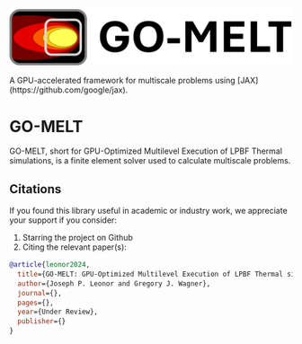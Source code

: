 <p align="middle">
  <img src="docs/materials/GO_MELT_LOGO.png" width="600" />
</p>
A GPU-accelerated framework for multiscale problems using [JAX](https://github.com/google/jax). 

# GO-MELT
GO-MELT, short for GPU-Optimized Multilevel Execution of LPBF Thermal simulations, is a finite element solver used to calculate multiscale problems.

## Citations

If you found this library useful in academic or industry work, we appreciate your support if you consider:
1) Starring the project on Github
2) Citing the relevant paper(s):

```bibtex
@article{leonor2024,
  title={GO-MELT: GPU-Optimized Multilevel Execution of LPBF Thermal simulations},
  author={Joseph P. Leonor and Gregory J. Wagner},
  journal={},
  pages={},
  year={Under Review},
  publisher={}
}
```

